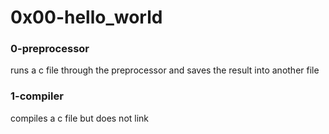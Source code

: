 # 0x00-hello_world

### 0-preprocessor
runs a c file through the preprocessor and saves the result into another file

### 1-compiler
compiles a c file but does not link
